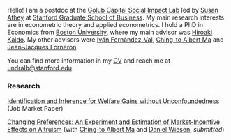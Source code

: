 Hello! I am a postdoc at the [Golub Capital Social Impact Lab](https://www.gsb.stanford.edu/faculty-research/centers-initiatives/sil) led by [Susan Athey](https://athey.people.stanford.edu) at [Stanford Graduate School of Business](https://www.gsb.stanford.edu). My main research interests are in econometric theory and applied econometrics. I hold a PhD in Economics from [Boston University](https://www.bu.edu/econ/), where my main advisor was [Hiroaki Kaido](http://people.bu.edu/hkaido/). My other advisors were [Iván Fernández-Val](https://sites.bu.edu/ivanf/), [Ching-to Albert Ma](https://people.bu.edu/ma/) and [Jean-Jacques Forneron](http://jjforneron.com).

You can find more information in my [CV](https://undara.github.io/docs/Byambadalai_CV.pdf) and reach me at [undralb@stanford.edu](mailto:undralb@stanford.edu).

### Research

[Identification and Inference for Welfare Gains without Unconfoundedness](https://undara.github.io/docs/Byambadalai_JMP.pdf) (Job Market Paper)

[Changing Preferences: An Experiment and Estimation of Market-Incentive Effects on Altruism](https://undara.github.io/docs/preferences-market_Nov2021.pdf)
(with [Ching-to Albert Ma](http://people.bu.edu/ma/) and [Daniel Wiesen](https://sites.google.com/site/danielwiesen1/), _submitted_)


